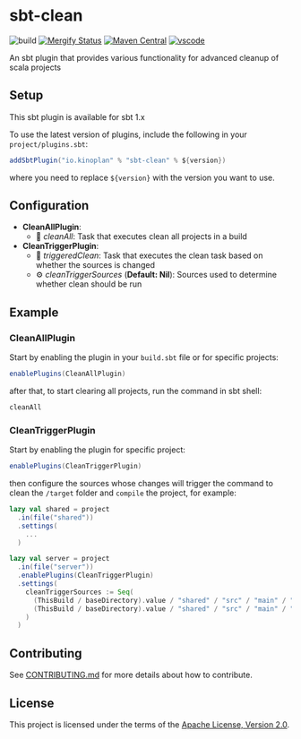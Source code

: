 # sbt-clean

![build](https://github.com/kinoplan/sbt-clean/workflows/build/badge.svg)
[![Mergify Status](https://img.shields.io/endpoint.svg?url=https://api.mergify.com/v1/badges/kinoplan/utils?style=flat)](https://mergify.com)
[![Maven Central](https://img.shields.io/maven-central/v/io.kinoplan/sbt-clean_2.12_1.0.svg?label=Maven%20Central)](https://central.sonatype.com/search?q=sbt-clean&smo=true&namespace=io.kinoplan)
[![vscode](https://img.shields.io/static/v1?logo=visualstudiocode&label=&message=Open%20in%20Visual%20Studio%20Code&labelColor=2c2c32&color=007acc&logoColor=007acc)](https://open.vscode.dev/kinoplan/sbt-clean)


An sbt plugin that provides various functionality for advanced cleanup of scala projects

## Setup

This sbt plugin is available for sbt 1.x

To use the latest version of plugins, include the following in your `project/plugins.sbt`:

```scala
addSbtPlugin("io.kinoplan" % "sbt-clean" % ${version})
```

where you need to replace `${version}` with the version you want to use.

## Configuration

* **CleanAllPlugin**:
  * :rocket: *cleanAll*: Task that executes clean all projects in a build
* **CleanTriggerPlugin**:
  * :rocket: *triggeredClean*: Task that executes the clean task based on whether the sources is changed
  * :gear: *cleanTriggerSources* (**Default: Nil**): Sources used to determine whether clean should be run

## Example

### CleanAllPlugin

Start by enabling the plugin in your `build.sbt` file or for specific projects:

```scala
enablePlugins(CleanAllPlugin)
```
after that, to start clearing all projects, run the command in sbt shell:

```scala
cleanAll
```

### CleanTriggerPlugin

Start by enabling the plugin for specific project:

```scala
enablePlugins(CleanTriggerPlugin)
```
then configure the sources whose changes will trigger the command to clean the `/target` folder and `compile` the project, for example:

```scala
lazy val shared = project
  .in(file("shared"))
  .settings(
    ...
  )

lazy val server = project
  .in(file("server"))
  .enablePlugins(CleanTriggerPlugin)
  .settings(
    cleanTriggerSources := Seq(
      (ThisBuild / baseDirectory).value / "shared" / "src" / "main" / "scala" / "api" / "internal",
      (ThisBuild / baseDirectory).value / "shared" / "src" / "main" / "scala" / "api" / "external" / "FooApi.scala"
    )
  )
```

## Contributing

See [CONTRIBUTING.md](/CONTRIBUTING.md) for more details about how to contribute.

## License

This project is licensed under the terms of the [Apache License, Version 2.0](/LICENSE).
